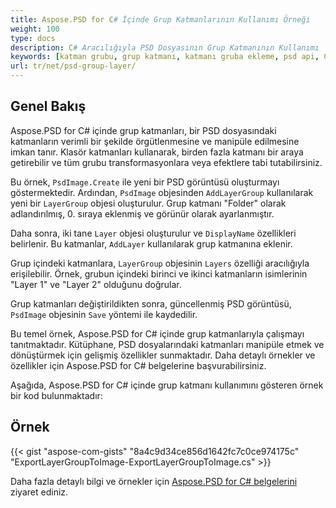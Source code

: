 ```yaml
---
title: Aspose.PSD for C# İçinde Grup Katmanlarının Kullanımı Örneği
weight: 100
type: docs
description: C# Aracılığıyla PSD Dosyasının Grup Katmanının Kullanımı
keywords: [katman grubu, grup katmanı, katmanı gruba ekleme, psd api, C#, csharp, kod örneği]
url: tr/net/psd-group-layer/
---
```


## Genel Bakış

Aspose.PSD for C# içinde grup katmanları, bir PSD dosyasındaki katmanların verimli bir şekilde örgütlenmesine ve manipüle edilmesine imkan tanır. Klasör katmanları kullanarak, birden fazla katmanı bir araya getirebilir ve tüm grubu transformasyonlara veya efektlere tabi tutabilirsiniz.

Bu örnek, `PsdImage.Create` ile yeni bir PSD görüntüsü oluşturmayı göstermektedir. Ardından, `PsdImage` objesinden `AddLayerGroup` kullanılarak yeni bir `LayerGroup` objesi oluşturulur. Grup katmanı "Folder" olarak adlandırılmış, 0. sıraya eklenmiş ve görünür olarak ayarlanmıştır.

Daha sonra, iki tane `Layer` objesi oluşturulur ve `DisplayName` özellikleri belirlenir. Bu katmanlar, `AddLayer` kullanılarak grup katmanına eklenir.

Grup içindeki katmanlara, `LayerGroup` objesinin `Layers` özelliği aracılığıyla erişilebilir. Örnek, grubun içindeki birinci ve ikinci katmanların isimlerinin "Layer 1" ve "Layer 2" olduğunu doğrular.

Grup katmanları değiştirildikten sonra, güncellenmiş PSD görüntüsü, `PsdImage` objesinin `Save` yöntemi ile kaydedilir.

Bu temel örnek, Aspose.PSD for C# içinde grup katmanlarıyla çalışmayı tanıtmaktadır. Kütüphane, PSD dosyalarındaki katmanları manipüle etmek ve dönüştürmek için gelişmiş özellikler sunmaktadır. Daha detaylı örnekler ve özellikler için Aspose.PSD for C# belgelerine başvurabilirsiniz.

Aşağıda, Aspose.PSD for C# içinde grup katmanı kullanımını gösteren örnek bir kod bulunmaktadır:

## Örnek

{{< gist "aspose-com-gists" "8a4c9d34ce856d1642fc7c0ce974175c" "ExportLayerGroupToImage-ExportLayerGroupToImage.cs" >}}

Daha fazla detaylı bilgi ve örnekler için [Aspose.PSD for C# belgelerini](https://docs.aspose.com/psd/net/) ziyaret ediniz.
